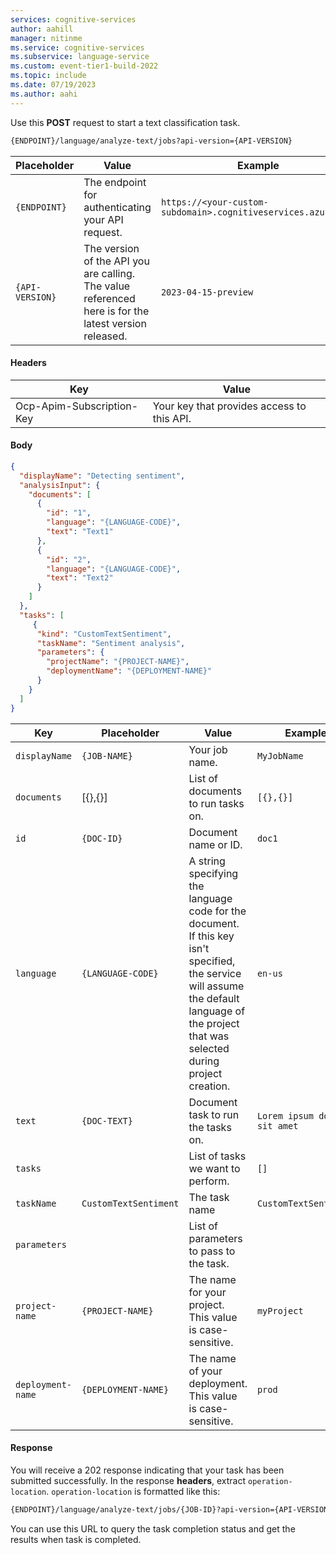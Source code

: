 ```yaml
---
services: cognitive-services
author: aahill
manager: nitinme
ms.service: cognitive-services
ms.subservice: language-service
ms.custom: event-tier1-build-2022
ms.topic: include
ms.date: 07/19/2023
ms.author: aahi
---
```


Use this **POST** request to start a text classification task.

```rest
{ENDPOINT}/language/analyze-text/jobs?api-version={API-VERSION}
```

|Placeholder  |Value  | Example |
|---------|---------|---------|
|`{ENDPOINT}`     | The endpoint for authenticating your API request.   | `https://<your-custom-subdomain>.cognitiveservices.azure.com` |
|`{API-VERSION}`     | The version of the API you are calling. The value referenced here is for the latest version released. <!--See [Model lifecycle](../../../concepts/model-lifecycle.md#choose-the-model-version-used-on-your-data) to learn more about other available API versions.-->  | `2023-04-15-preview` |

#### Headers

|Key|Value|
|--|--|
|Ocp-Apim-Subscription-Key| Your key that provides access to this API.|

#### Body

```json
{
  "displayName": "Detecting sentiment",
  "analysisInput": {
    "documents": [
      {
        "id": "1",
        "language": "{LANGUAGE-CODE}",
        "text": "Text1"
      },
      {
        "id": "2",
        "language": "{LANGUAGE-CODE}",
        "text": "Text2"
      }
    ]
  },
  "tasks": [
     {
      "kind": "CustomTextSentiment",
      "taskName": "Sentiment analysis",
      "parameters": {
        "projectName": "{PROJECT-NAME}",
        "deploymentName": "{DEPLOYMENT-NAME}"
      }
    }
  ]
}
```



|Key  |Placeholder  |Value  | Example |
|---------|---------|----------|--|
| `displayName` | `{JOB-NAME}` | Your job name. | `MyJobName` |
| `documents` | [{},{}] | List of documents to run tasks on. | `[{},{}]` |
| `id` | `{DOC-ID}` | Document name or ID. | `doc1`|
| `language` | `{LANGUAGE-CODE}` |  A string specifying the language code for the document. If this key isn't specified, the service will assume the default language of the project that was selected during project creation. <!--See [language support](../../language-support.md) for a list of supported language codes.--> |`en-us`|
| `text` | `{DOC-TEXT}` | Document task to run the tasks on. | `Lorem ipsum dolor sit amet` |
|`tasks`| | List of tasks we want to perform.|`[]`|
| `taskName`|`CustomTextSentiment`|The task name|`CustomTextSentiment`|
|`parameters`| |List of parameters to pass to the task.| |
| `project-name` |`{PROJECT-NAME}` | The name for your project. This value is case-sensitive.  | `myProject` |
| `deployment-name` |`{DEPLOYMENT-NAME}` | The name of your deployment. This value is case-sensitive.  | `prod` |


#### Response

You will receive a 202 response indicating that your task has been submitted successfully. In the response **headers**, extract `operation-location`.
`operation-location` is formatted like this:

```rest
{ENDPOINT}/language/analyze-text/jobs/{JOB-ID}?api-version={API-VERSION}
```

You can use this URL to query the task completion status and get the results when task is completed.
